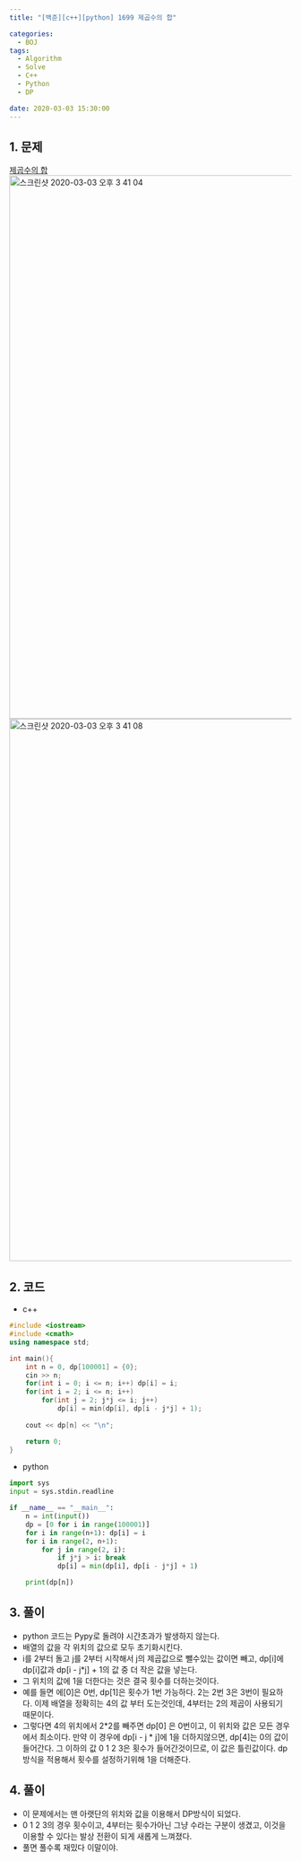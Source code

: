 ```yaml
---
title: "[백준][c++][python] 1699 제곱수의 합"

categories:
  - BOJ
tags:
  - Algorithm
  - Solve
  - C++
  - Python
  - DP

date: 2020-03-03 15:30:00
---
```


## 1. 문제
[제곱수의 합](https://www.acmicpc.net/problem/1699)  
<img width="969" alt="스크린샷 2020-03-03 오후 3 41 04" src="https://user-images.githubusercontent.com/20227720/75749570-6cffb980-5d65-11ea-883b-44d6e857c295.png">  
<img width="967" alt="스크린샷 2020-03-03 오후 3 41 08" src="https://user-images.githubusercontent.com/20227720/75749566-6a9d5f80-5d65-11ea-8b21-189ce971025b.png">

## 2. 코드

- c++

```c++
#include <iostream>
#include <cmath>
using namespace std;

int main(){
    int n = 0, dp[100001] = {0};
    cin >> n;
    for(int i = 0; i <= n; i++) dp[i] = i;
    for(int i = 2; i <= n; i++)
        for(int j = 2; j*j <= i; j++)
            dp[i] = min(dp[i], dp[i - j*j] + 1);
            
    cout << dp[n] << "\n";

    return 0;
}
```

- python

```python
import sys
input = sys.stdin.readline

if __name__ == "__main__":
    n = int(input())
    dp = [0 for i in range(100001)]
    for i in range(n+1): dp[i] = i
    for i in range(2, n+1):
        for j in range(2, i):
            if j*j > i: break
            dp[i] = min(dp[i], dp[i - j*j] + 1)

    print(dp[n])
```

## 3. 풀이

- python 코드는 Pypy로 돌려야 시간초과가 발생하지 않는다.
- 배열의 값을 각 위치의 값으로 모두 초기화시킨다.
- i를 2부터 돌고 j를 2부터 시작해서 j의 제곱값으로 뺄수있는 값이면 빼고, dp[i]에 dp[i]값과 dp[i - j*j] + 1의 값 중 더 작은 값을 넣는다.
- 그 위치의 값에 1을 더한다는 것은 결국 횟수를 더하는것이다.
- 예를 들면 에[0]은 0번, dp[1]은 횟수가 1번 가능하다. 2는 2번 3은 3번이 필요하다. 이제 배열을 정확히는 4의 값 부터 도는것인데, 4부터는 2의 제곱이 사용되기 때문이다.
- 그렇다면 4의 위치에서 2*2를 빼주면 dp[0] 은 0번이고, 이 위치와 값은 모든 경우에서 최소이다. 만약 이 경우에 dp[i - j * j]에 1을 더하지않으면, dp[4]는 0의 값이 들어간다. 그 이하의 값 0 1 2 3은 횟수가 들어간것이므로, 이 값은 틀린값이다. dp방식을 적용해서 횟수를 설정하기위해 1을 더해준다.

## 4. 풀이

- 이 문제에서는 맨 아랫단의 위치와 값을 이용해서 DP방식이 되었다.
- 0 1 2 3의 경우 횟수이고, 4부터는 횟수가아닌 그냥 수라는 구분이 생겼고, 이것을 이용할 수 있다는 발상 전환이 되게 새롭게 느껴졌다.
- 풀면 풀수록 재밌다 이말이야.
